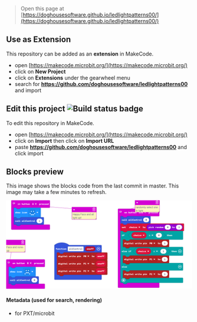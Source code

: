 
> Open this page at [https://doghousesoftware.github.io/ledlightpatterns00/](https://doghousesoftware.github.io/ledlightpatterns00/)

## Use as Extension

This repository can be added as an **extension** in MakeCode.

* open [https://makecode.microbit.org/](https://makecode.microbit.org/)
* click on **New Project**
* click on **Extensions** under the gearwheel menu
* search for **https://github.com/doghousesoftware/ledlightpatterns00** and import

## Edit this project ![Build status badge](https://github.com/doghousesoftware/ledlightpatterns00/workflows/MakeCode/badge.svg)

To edit this repository in MakeCode.

* open [https://makecode.microbit.org/](https://makecode.microbit.org/)
* click on **Import** then click on **Import URL**
* paste **https://github.com/doghousesoftware/ledlightpatterns00** and click import

## Blocks preview

This image shows the blocks code from the last commit in master.
This image may take a few minutes to refresh.

![A rendered view of the blocks](https://github.com/doghousesoftware/ledlightpatterns00/raw/master/.github/makecode/blocks.png)

#### Metadata (used for search, rendering)

* for PXT/microbit
<script src="https://makecode.com/gh-pages-embed.js"></script><script>makeCodeRender("{{ site.makecode.home_url }}", "{{ site.github.owner_name }}/{{ site.github.repository_name }}");</script>
